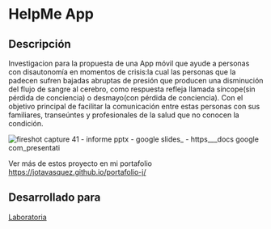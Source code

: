 # HelpMe App

## Descripción
Investigacion para la propuesta de una App móvil que ayude a personas con disautonomía en momentos de crisis:la cual las personas que la padecen sufren bajadas abruptas de presión que producen una disminución del flujo de sangre al cerebro, como respuesta refleja llamada síncope(sin pérdida de conciencia) o desmayo(con pérdida de conciencia). Con el objetivo principal de facilitar la comunicación entre estas personas con sus familiares, transeúntes y profesionales de la salud que no conocen la condición.


![fireshot capture 41 - informe pptx - google slides_ - https___docs google com_presentati](https://user-images.githubusercontent.com/32280840/37881363-5b848fae-306d-11e8-9ef7-401891e295fc.png)


Ver más de estos proyecto en mi portafolio
https://jotavasquez.github.io/portafolio-j/

## Desarrollado para 
[Laboratoria](http://laboratoria.la)
